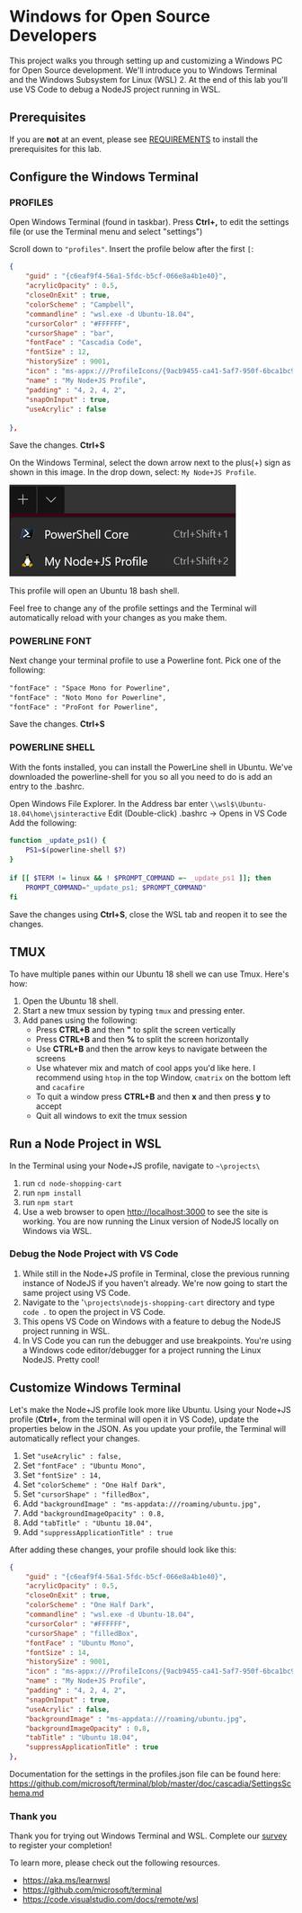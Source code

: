 # Windows for Open Source Developers

This project walks you through setting up and customizing a Windows PC for Open Source development.  We'll introduce you to Windows Terminal and the Windows Subsystem for Linux (WSL) 2. At the end of this lab you'll use VS Code to debug a NodeJS project running in WSL.

## Prerequisites

If you are **not** at an event, please see [REQUIREMENTS](REQUIREMENTS.md) to install the prerequisites for this lab.

## Configure the Windows Terminal

### PROFILES

Open Windows Terminal (found in taskbar). Press **Ctrl+,** to edit the settings file (or use the Terminal menu and select "settings")

Scroll down to `"profiles"`. Insert the profile below after the first `[`: <br/>
```json
{
    "guid" : "{c6eaf9f4-56a1-5fdc-b5cf-066e8a4b1e40}",
    "acrylicOpacity" : 0.5,
    "closeOnExit" : true,
    "colorScheme" : "Campbell",
    "commandline" : "wsl.exe -d Ubuntu-18.04",
    "cursorColor" : "#FFFFFF",
    "cursorShape" : "bar",
    "fontFace" : "Cascadia Code",
    "fontSize" : 12,
    "historySize" : 9001,
    "icon" : "ms-appx:///ProfileIcons/{9acb9455-ca41-5af7-950f-6bca1bc9722f}.png",
    "name" : "My Node+JS Profile",
    "padding" : "4, 2, 4, 2",
    "snapOnInput" : true,
    "useAcrylic" : false

},
```
Save the changes. **Ctrl+S**

On the Windows Terminal, select the down arrow next to the plus(+) sign as shown in this image. In the drop down, select: `My Node+JS Profile`.

![drop down menu](./nodejsmenudropdown.png)

This profile will open an Ubuntu 18 bash shell.

Feel free to change any of the profile settings and the Terminal will automatically reload with your changes as you make them.

### POWERLINE FONT
Next change your terminal profile to use a Powerline font.  Pick one of the following:

`"fontFace" : "Space Mono for Powerline",`<br/>
`"fontFace" : "Noto Mono for Powerline",` <br/>
`"fontFace" : "ProFont for Powerline",` <br/>

Save the changes. **Ctrl+S**

### POWERLINE SHELL
With the fonts installed, you can install the PowerLine shell in Ubuntu.  We've downloaded the powerline-shell for you so all you need to do is add an entry to the .bashrc.

Open Windows File Explorer.
In the Address bar enter `\\wsl$\Ubuntu-18.04\home\jsinteractive`
Edit (Double-click) .bashrc -> Opens in VS Code
Add the following:

```bash
function _update_ps1() {
    PS1=$(powerline-shell $?)
}

if [[ $TERM != linux && ! $PROMPT_COMMAND =~ _update_ps1 ]]; then
    PROMPT_COMMAND="_update_ps1; $PROMPT_COMMAND"
fi
```
Save the changes using **Ctrl+S**, close the WSL tab and reopen it to see the changes.

## TMUX

To have multiple panes within our Ubuntu 18 shell we can use Tmux.  Here's how:
<!---
From the Ubuntu 18 shell run `sudo apt install tmux -y` (password: oscon)
Installing this before hand, so they won't need to install.
-->
1. Open the Ubuntu 18 shell.
2. Start a new tmux session by typing `tmux` and pressing enter.
3. Add panes using the following:
    - Press **CTRL+B** and then **"** to split the screen vertically
    - Press **CTRL+B** and then **%** to split the screen horizontally
    - Use **CTRL+B** and then the arrow keys to navigate between the screens
    - Use whatever mix and match of cool apps you'd like here. I recommend using `htop` in the top Window, `cmatrix` on the bottom left and `cacafire`
    - To quit a window press **CTRL+B** and then **x** and then press **y** to accept
    - Quit all windows to exit the tmux session

## Run a Node Project in WSL

In the Terminal using your Node+JS profile, navigate to
 `~\projects\`
1. run `cd node-shopping-cart`
2. run `npm install`
3. run `npm start`
4. Use a web browser to open <http://localhost:3000> to see the site is working.  You are now running  the Linux version of NodeJS locally on Windows via WSL.

### Debug the Node Project with VS Code
1. While still in the Node+JS profile in Terminal, close the previous running instance of NodeJS if you haven't already. We're now going to start the same project using VS Code.
2. Navigate to the '`\projects\nodejs-shopping-cart` directory and type `code .` to open the project in VS Code.
3. This opens VS Code on Windows with a feature to debug the NodeJS project running in WSL.
4. In VS Code you can run the debugger and use breakpoints.  You're using a Windows code editor/debugger for a project running the Linux NodeJS. Pretty cool!

## Customize Windows Terminal

Let's make the Node+JS profile look more like Ubuntu. Using your Node+JS profile (**Ctrl+,** from the terminal will open it in VS Code), update the properties below in the JSON. As you update your profile, the Terminal will automatically reflect your changes.
1. Set `"useAcrylic" : false,`
2. Set `"fontFace" : "Ubuntu Mono",`
3. Set `"fontSize" : 14,`
4. Set `"colorScheme" : "One Half Dark",`
5. Set `"cursorShape" : "filledBox",`
6. Add `"backgroundImage" : "ms-appdata:///roaming/ubuntu.jpg",`
7. Add `"backgroundImageOpacity" : 0.8,`
8. Add `"tabTitle" : "Ubuntu 18.04",`
9. Add `"suppressApplicationTitle" : true`

After adding these changes, your profile should look like this:
```json
{
    "guid" : "{c6eaf9f4-56a1-5fdc-b5cf-066e8a4b1e40}",
    "acrylicOpacity" : 0.5,
    "closeOnExit" : true,
    "colorScheme" : "One Half Dark",
    "commandline" : "wsl.exe -d Ubuntu-18.04",
    "cursorColor" : "#FFFFFF",
    "cursorShape" : "filledBox",
    "fontFace" : "Ubuntu Mono",
    "fontSize" : 14,
    "historySize" : 9001,
    "icon" : "ms-appx:///ProfileIcons/{9acb9455-ca41-5af7-950f-6bca1bc9722f}.png",
    "name" : "My Node+JS Profile",
    "padding" : "4, 2, 4, 2",
    "snapOnInput" : true,
    "useAcrylic" : false,
    "backgroundImage" : "ms-appdata:///roaming/ubuntu.jpg",
    "backgroundImageOpacity" : 0.8,
    "tabTitle" : "Ubuntu 18.04",
    "suppressApplicationTitle" : true
},
```

Documentation for the settings in the profiles.json file can be found here: https://github.com/microsoft/terminal/blob/master/doc/cascadia/SettingsSchema.md

### Thank you

Thank you for trying out Windows Terminal and WSL. Complete our [survey](https://aka.ms/js19) to register your completion!

 To learn more, please check out the following resources.
- https://aka.ms/learnwsl
- https://github.com/microsoft/terminal
- https://code.visualstudio.com/docs/remote/wsl
